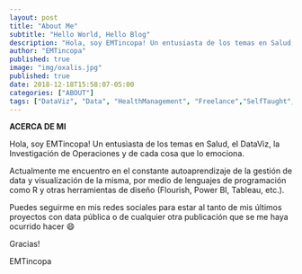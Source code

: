 ```yaml
---
layout: post
title: "About Me"
subtitle: "Hello World, Hello Blog"
description: "Hola, soy EMTincopa! Un entusiasta de los temas en Salud, el DataViz, la Investigación de Operaciones y de cada cosa que lo emociona..."
author: "EMTincopa"
published: true
image: "img/oxalis.jpg"
published: true
date: 2018-12-18T15:58:07-05:00
categories: ["ABOUT"]
tags: ["DataViz", "Data", "HealthManagement", "Freelance","SelfTaught","Tools"]
---
```





**ACERCA DE MI**


Hola, soy EMTincopa!
Un entusiasta de los temas en Salud, el DataViz, la Investigación de Operaciones y de cada cosa que lo emociona.

Actualmente me encuentro en el constante autoaprendizaje de la gestión de data y visualización de la misma, por medio de lenguajes de programación como R y otras herramientas de diseño (Flourish, Power BI, Tableau, etc.). 

Puedes seguirme en mis redes sociales para estar al tanto de mis últimos proyectos con data pública o de cualquier otra publicación que se me haya ocurrido hacer :smile:


Gracias!

EMTincopa


